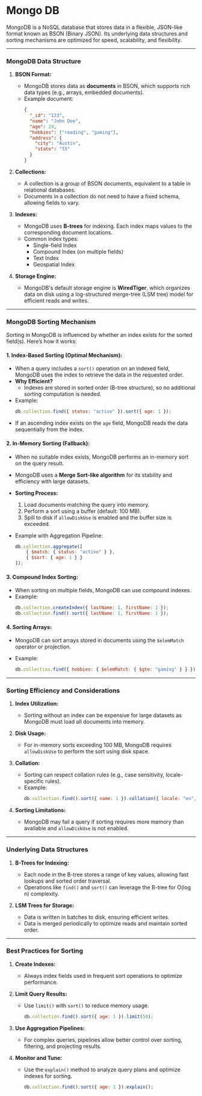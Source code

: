 # Mongo DB

MongoDB is a NoSQL database that stores data in a flexible, JSON-like format known as BSON (Binary JSON). Its underlying
data structures and sorting mechanisms are optimized for speed, scalability, and flexibility.

---

### **MongoDB Data Structure**

1. **BSON Format:**
    - MongoDB stores data as **documents** in BSON, which supports rich data types (e.g., arrays, embedded documents).
    - Example document:
      ```json
      {
        "_id": "123",
        "name": "John Doe",
        "age": 29,
        "hobbies": ["reading", "gaming"],
        "address": {
          "city": "Austin",
          "state": "TX"
        }
      }
      ```

2. **Collections:**
    - A collection is a group of BSON documents, equivalent to a table in relational databases.
    - Documents in a collection do not need to have a fixed schema, allowing fields to vary.

3. **Indexes:**
    - MongoDB uses **B-trees** for indexing. Each index maps values to the corresponding document locations.
    - Common index types:
        - Single-field Index
        - Compound Index (on multiple fields)
        - Text Index
        - Geospatial Index

4. **Storage Engine:**
    - MongoDB's default storage engine is **WiredTiger**, which organizes data on disk using a log-structured
      merge-tree (LSM tree) model for efficient reads and writes.

---

### **MongoDB Sorting Mechanism**

Sorting in MongoDB is influenced by whether an index exists for the sorted field(s). Here’s how it works:

#### **1. Index-Based Sorting (Optimal Mechanism):**

- When a query includes a `sort()` operation on an indexed field, MongoDB uses the index to retrieve the data in the
  requested order.
- **Why Efficient?**
    - Indexes are stored in sorted order (B-tree structure), so no additional sorting computation is needed.
- Example:
  ```javascript
  db.collection.find({ status: "active" }).sort({ age: 1 });
  ```
- If an ascending index exists on the `age` field, MongoDB reads the data sequentially from the index.

#### **2. In-Memory Sorting (Fallback):**

- When no suitable index exists, MongoDB performs an in-memory sort on the query result.
- MongoDB uses a **Merge Sort-like algorithm** for its stability and efficiency with large datasets.
- **Sorting Process:**
    1. Load documents matching the query into memory.
    2. Perform a sort using a buffer (default: 100 MB).
    3. Spill to disk if `allowDiskUse` is enabled and the buffer size is exceeded.

- Example with Aggregation Pipeline:
  ```javascript
  db.collection.aggregate([
      { $match: { status: "active" } },
      { $sort: { age: 1 } }
  ]);
  ```

#### **3. Compound Index Sorting:**

- When sorting on multiple fields, MongoDB can use compound indexes.
- Example:
  ```javascript
  db.collection.createIndex({ lastName: 1, firstName: 1 });
  db.collection.find().sort({ lastName: 1, firstName: 1 });
  ```

#### **4. Sorting Arrays:**

- MongoDB can sort arrays stored in documents using the `$elemMatch` operator or projection.

- Example:
  ```javascript
  db.collection.find({ hobbies: { $elemMatch: { $gte: "gaming" } } });
  ```

---

### **Sorting Efficiency and Considerations**

1. **Index Utilization:**
    - Sorting without an index can be expensive for large datasets as MongoDB must load all documents into memory.

2. **Disk Usage:**
    - For in-memory sorts exceeding 100 MB, MongoDB requires `allowDiskUse` to perform the sort using disk space.

3. **Collation:**
    - Sorting can respect collation rules (e.g., case sensitivity, locale-specific rules).
    - Example:
      ```javascript
      db.collection.find().sort({ name: 1 }).collation({ locale: "en", strength: 2 });
      ```

4. **Sorting Limitations:**
    - MongoDB may fail a query if sorting requires more memory than available and `allowDiskUse` is not enabled.

---

### **Underlying Data Structures**

1. **B-Trees for Indexing:**
    - Each node in the B-tree stores a range of key values, allowing fast lookups and sorted order traversal.
    - Operations like `find()` and `sort()` can leverage the B-tree for O(log n) complexity.

2. **LSM Trees for Storage:**
    - Data is written in batches to disk, ensuring efficient writes.
    - Data is merged periodically to optimize reads and maintain sorted order.

---

### **Best Practices for Sorting**

1. **Create Indexes:**
    - Always index fields used in frequent sort operations to optimize performance.

2. **Limit Query Results:**
    - Use `limit()` with `sort()` to reduce memory usage.
      ```javascript
      db.collection.find().sort({ age: 1 }).limit(50);
      ```

3. **Use Aggregation Pipelines:**
    - For complex queries, pipelines allow better control over sorting, filtering, and projecting results.

4. **Monitor and Tune:**
    - Use the `explain()` method to analyze query plans and optimize indexes for sorting.
      ```javascript
      db.collection.find().sort({ age: 1 }).explain();
      ```